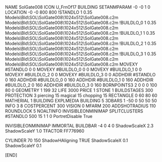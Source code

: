 NAME SolGate008
ICON U_FrnOf17
BUILDING
SETANMPARAM -0 -0 1 0
LOCATION -0 -0 800 800
!STANDLO      1 0.35 Models\Bld\SOL\SolGate008\1024x512\SolGate008.c2m Models\Bld\SOL\SolGate008\1024x512\SolGate008.c2m
!BUILDLO_0    1 0.35 Models\Bld\SOL\SolGate008\1024x512\SolGate008.c2m Models\Bld\SOL\SolGate008\1024x512\SolGate008.c2m
!BUILDLO_1    1 0.35 Models\Bld\SOL\SolGate008\1024x512\SolGate008.c2m Models\Bld\SOL\SolGate008\1024x512\SolGate008.c2m
!BUILDLO_2    1 0.35 Models\Bld\SOL\SolGate008\1024x512\SolGate008.c2m Models\Bld\SOL\SolGate008\1024x512\SolGate008.c2m
!BUILDLO_3    1 0.35 Models\Bld\SOL\SolGate008\1024x512\SolGate008.c2m Models\Bld\SOL\SolGate008\1024x512\SolGate008.c2m
MOVEXY #STANDLO   0 0
MOVEXY #BUILDLO_0 0 0
MOVEXY #BUILDLO_1 0 0
MOVEXY #BUILDLO_2 0 0
MOVEXY #BUILDLO_3 0 0
ADDHDIR #STANDLO 0 160
ADDHDIR #BUILDLO_0 0 160
ADDHDIR #BUILDLO_1 0 160
ADDHDIR #BUILDLO_2 0 160
ADDHDIR #BUILDLO_3 0 160
BORNPOINTS3 2 0 0 0 100 80 0
GEOMETRY 1 199 32
LIFE     3000
PRICE 1 STONE 1
BUILDSTAGES 300
PROTECTION 3 piercing 15 magical 15 chopping 15
RECTANGLE    0 60 80 60
MATHERIAL 1 BUILDING
EXPLMEDIA BUILDING 5
3DBARS 1 -50 0 50 50 50
INFO 3 8
COSTPERCENT 300
VISION 0
MFARM 200
ADDSHOTRADIUS 110
ROUNDLOCK 5
NOALTINFO
INVISIBLEONMINIMAP
SPLITCLUSTERS #STANDLO 500 15 1 1 0
PortretDisable True

INVISIBLEONMINIMAP
IMMORTAL
BUILDBAR -4 0 4 0
ShadowScaleX 2.3
ShadowScaleY 1.0
TFACTOR FF776960

CYLINDER 70 150
ShadowHAligning TRUE
ShadowScaleX 0.1
ShadowScaleY 0.1

[END]
